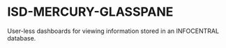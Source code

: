 # ISD-MERCURY-GLASSPANE
User-less dashboards for viewing information stored in an INFOCENTRAL database.
